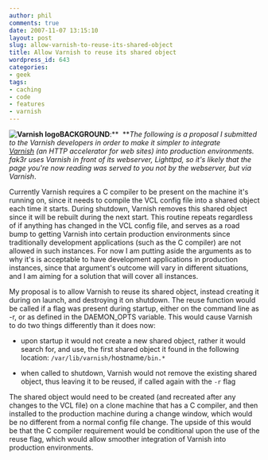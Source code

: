 ```yaml
---
author: phil
comments: true
date: 2007-11-07 13:15:10
layout: post
slug: allow-varnish-to-reuse-its-shared-object
title: Allow Varnish to reuse its shared object
wordpress_id: 643
categories:
- geek
tags:
- caching
- code
- features
- varnish
---
```


**![Varnish logo](http://fak3r.com/wp-content/uploads/2007/11/varnish-logo-red-64.gif)BACKGROUND**:**  **_The following is a proposal I submitted to the Varnish developers in order to make it simpler to integrate _[_Varnish_](http://varnish.projects.linpro.no/)_ (an HTTP accelerator for web sites) into production environments.  fak3r uses Varnish in front of its webserver, Lighttpd, so it's likely that the page you're now reading was served to you not by the webserver, but via Varnish_.

Currently Varnish requires a C compiler to be present on the machine it's running on, since it needs to compile the VCL config file into a shared object each time it starts. During shutdown, Varnish removes this shared object since it will be rebuilt during the next start. This routine repeats regardless of if anything has changed in the VCL config file, and serves as a road bump to getting Varnish into certain production environments since traditionally development applications (such as the C compiler) are not allowed in such instances. For now I am putting aside the arguments as to why it's is acceptable to have development applications in production instances, since that argument's outcome will vary in different situations, and I am aiming for a solution that will cover all instances.
<!-- more -->
My proposal is to allow Varnish to reuse its shared object, instead creating it during on launch, and destroying it on shutdown. The reuse function would be called if a flag was present during startup, either on the command line as -r, or as defined in the DAEMON_OPTS variable. This would cause Varnish to do two things differently than it does now:



	
  * upon startup it would not create a new shared object, rather it would search for, and use, the first shared object it found in the following location: `/var/lib/varnish/`hostname`/bin.*`

	
  * when called to shutdown, Varnish would not remove the existing shared object, thus leaving it to be reused, if called again with the `-r` flag


The shared object would need to be created (and recreated after any changes to the VCL file) on a clone machine that has a C compiler, and then installed to the production machine during a change window, which would be no different from a normal config file change. The upside of this would be that the C compiler requirement would be conditional upon the use of the reuse flag, which would allow smoother integration of Varnish into production environments.

